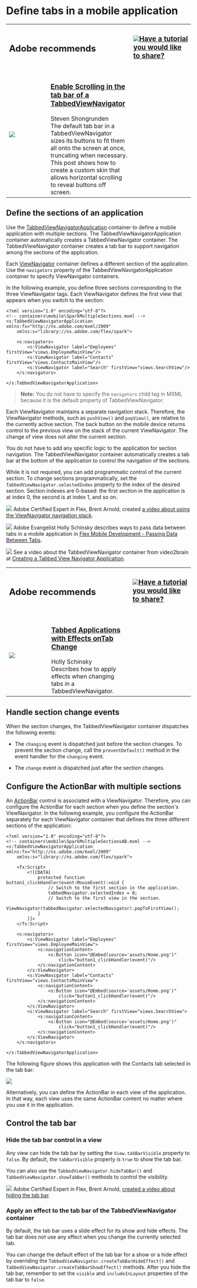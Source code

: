 # Define tabs in a mobile application

<table>
<colgroup>
<col style="width: 25%" />
<col style="width: 25%" />
<col style="width: 25%" />
<col style="width: 25%" />
</colgroup>
<tbody>
<tr class="odd">
<td colspan="2"><h2 id="adobe-recommends">Adobe recommends</h2></td>
<td colspan="2"><h3 id="have-a-tutorial-you-would-like-to-share"><img
src="../img/TinyBlueTutIcon.png" /><a
href="https://web.archive.org/web/20150219043719mp_/http://www.adobe.com/community/publishing/download.html">Have
a tutorial you would like to share?</a></h3></td>
</tr>
<tr class="even">
<td colspan="4" height="10"></td>
</tr>
<tr class="odd">
<td width="5%"><span><img
src="../img/StevenShongrunden.png" /></span></td>
<td width="45%"><h3
id="enable-scrolling-in-the-tab-bar-of-a-tabbedviewnavigator"><a
href="https://web.archive.org/web/20150219043719mp_/http://flexponential.com/2011/10/23/enable-scrolling-in-the-tab-bar-of-a-tabbedviewnavigator/">Enable
Scrolling in the tab bar of a TabbedViewNavigator</a></h3>
<span>Steven Shongrunden</span><br />
<span>The default tab bar in a TabbedViewNavigator sizes its buttons to
fit them all onto the screen at once, truncating when necessary. This
post shows how to create a custom skin that allows horizontal scrolling
to reveal buttons off screen.</span></td>
<td width="5%"></td>
<td width="45%"></td>
</tr>
</tbody>
</table>

## Define the sections of an application

Use the
[TabbedViewNavigatorApplication](https://help.adobe.com/en_US/FlashPlatform/reference/actionscript/3/spark/components/TabbedViewNavigatorApplication.html)
container to define a mobile application with multiple sections. The
TabbedViewNavigatorApplication container automatically creates a
TabbedViewNavigator container. The TabbedViewNavigator container creates a tab
bar to support navigation among the sections of the application.

Each
[ViewNavigator](https://help.adobe.com/en_US/FlashPlatform/reference/actionscript/3/spark/components/ViewNavigator.html)
container defines a different section of the application. Use the `navigators`
property of the TabbedViewNavigatorApplication container to specify
ViewNavigator containers.

In the following example, you define three sections corresponding to the three
ViewNavigator tags. Each ViewNavigator defines the first view that appears when
you switch to the section:

    <?xml version="1.0" encoding="utf-8"?>
    <!-- containers\mobile\SparkMultipleSections.mxml -->
    <s:TabbedViewNavigatorApplication xmlns:fx="http://ns.adobe.com/mxml/2009"
        xmlns:s="library://ns.adobe.com/flex/spark">

        <s:navigators>
            <s:ViewNavigator label="Employees" firstView="views.EmployeeMainView"/>
            <s:ViewNavigator label="Contacts" firstView="views.ContactsMainView"/>
            <s:ViewNavigator label="Search" firstView="views.SearchView"/>
        </s:navigators>

    </s:TabbedViewNavigatorApplication>

> **Note:** You do not have to specify the `navigators` child tag in MXML
> because it is the default property of TabbedViewNavigator.

Each ViewNavigator maintains a separate navigation stack. Therefore, the
ViewNavigator methods, such as `pushView()` and `popView()`, are relative to the
currently active section. The back button on the mobile device returns control
to the previous view on the stack of the current ViewNavigator. The change of
view does not alter the current section.

You do not have to add any specific logic to the application for section
navigation. The TabbedViewNavigator container automatically creates a tab bar at
the bottom of the application to control the navigation of the sections.

While it is not required, you can add programmatic control of the current
section. To change sections programmatically, set the
`TabbedViewNavigator.selectedIndex` property to the index of the desired
section. Section indexes are 0-based: the first section in the application is at
index 0, the second is at index 1, and so on.

![](../img/byline.png) Adobe Certified Expert in Flex, Brent Arnold, created
[a video about using the ViewNavigator navigation stack](https://www.youtube.com/watch?v=TpJIrkgvqzI).

![](../img/byline.png) Adobe Evangelist Holly Schinsky describes ways to pass
data between tabs in a mobile application in
[Flex Mobile Development - Passing Data Between Tabs](https://web.archive.org/web/20150219043719mp_/http://devgirl.org/2011/08/09/flex-mobile-development-passing-data-between-tabs-part-1-includes-source/).

![](../img/byline.png) See a video about the TabbedViewNavigator container from
video2brain at
[Creating a Tabbed View Navigator Application](https://web.archive.org/web/20150219043719mp_/http://www.video2brain.com/en/videos-5839.htm).

<table>
<colgroup>
<col style="width: 25%" />
<col style="width: 25%" />
<col style="width: 25%" />
<col style="width: 25%" />
</colgroup>
<tbody>
<tr class="odd">
<td colspan="2"><h2 id="adobe-recommends-1">Adobe recommends</h2></td>
<td colspan="2"><h3 id="have-a-tutorial-you-would-like-to-share-1"><img
src="../img/TinyBlueTutIcon.png" /><a
href="https://web.archive.org/web/20150219043719mp_/http://www.adobe.com/community/publishing/download.html">Have
a tutorial you would like to share?</a></h3></td>
</tr>
<tr class="even">
<td colspan="4" height="10"></td>
</tr>
<tr class="odd">
<td width="5%"><span><img
src="../img/HSchinsky.png" /></span></td>
<td width="45%"><h3
id="tabbed-applications-with-effects-ontab-change"><a
href="https://web.archive.org/web/20150219043719mp_/http://devgirl.org/2011/08/22/flex-mobile-development-tabbed-applications-with-effects-on-tab-change/">Tabbed
Applications with Effects onTab Change</a></h3>
<span>Holly Schinsky</span><br />
<span>Describes how to apply effects when changing tabs in a
TabbedViewNavigator.</span></td>
<td width="5%"></td>
<td width="45%"></td>
</tr>
</tbody>
</table>

## Handle section change events

When the section changes, the TabbedViewNavigator container dispatches the
following events:

- The `changing` event is dispatched just before the section changes. To prevent
  the section change, call the `preventDefault()` method in the event handler
  for the `changing` event.

- The `change` event is dispatched just after the section changes.

## Configure the ActionBar with multiple sections

An
[ActionBar](https://help.adobe.com/en_US/FlashPlatform/reference/actionscript/3/spark/components/ActionBar.html)
control is associated with a ViewNavigator. Therefore, you can configure the
ActionBar for each section when you define the section's ViewNavigator. In the
following example, you configure the ActionBar separately for each ViewNavigator
container that defines the three different sections of the application:

    <?xml version="1.0" encoding="utf-8"?>
    <!-- containers\mobile\SparkMultipleSectionsAB.mxml -->
    <s:TabbedViewNavigatorApplication xmlns:fx="http://ns.adobe.com/mxml/2009"
        xmlns:s="library://ns.adobe.com/flex/spark">

        <fx:Script>
            <![CDATA[
                protected function button1_clickHandler(event:MouseEvent):void {
                    // Switch to the first section in the application.
                    tabbedNavigator.selectedIndex = 0;
                    // Switch to the first view in the section.
                    ViewNavigator(tabbedNavigator.selectedNavigator).popToFirstView();
                }
            ]]>
        </fx:Script>

        <s:navigators>
            <s:ViewNavigator label="Employees" firstView="views.EmployeeMainView">
                <s:navigationContent>
                    <s:Button icon="@Embed(source='assets/Home.png')"
                        click="button1_clickHandler(event)"/>
                </s:navigationContent>
            </s:ViewNavigator>
            <s:ViewNavigator label="Contacts" firstView="views.ContactsMainView">
                <s:navigationContent>
                    <s:Button icon="@Embed(source='assets/Home.png')"
                        click="button1_clickHandler(event)"/>
                </s:navigationContent>
            </s:ViewNavigator>
            <s:ViewNavigator label="Search" firstView="views.SearchView">
                <s:navigationContent>
                    <s:Button icon="@Embed(source='assets/Home.png')"
                        click="button1_clickHandler(event)"/>
                </s:navigationContent>
            </s:ViewNavigator>
        </s:navigators>

    </s:TabbedViewNavigatorApplication>

The following figure shows this application with the Contacts tab selected in
the tab bar:

![](../img/tvn_sections_with_ab_tvn.png)

Alternatively, you can define the ActionBar in each view of the application. In
that way, each view uses the same ActionBar content no matter where you use it
in the application.

## Control the tab bar

### Hide the tab bar control in a view

Any view can hide the tab bar by setting the `View.tabBarVisible` property to
`false`. By default, the `tabBarVisible` property is `true` to show the tab bar.

You can also use the `TabbedViewNavigator.hideTabBar()` and
`TabbedViewNavigator.showTabBar()` methods to control the visibility.

![](../img/byline.png) Adobe Certified Expert in Flex, Brent Arnold,
[created a video about hiding the tab bar](https://www.youtube.com/watch?v=WWEOlmRfznM).

### Apply an effect to the tab bar of the TabbedViewNavigator container

By default, the tab bar uses a slide effect for its show and hide effects. The
tab bar does not use any effect when you change the currently selected tab.

You can change the default effect of the tab bar for a show or a hide effect by
overriding the `TabbedViewNavigator.createTabBarHideEffect()` and
`TabbedViewNavigator.createTabBarShowEffect()` methods. After you hide the tab
bar, remember to set the `visible` and `includeInLayout` properties of the tab
bar to `false`.
